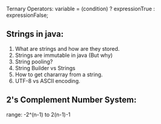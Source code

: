 
Ternary Operators:
variable = (condition) ? expressionTrue :  expressionFalse;

Strings in java:
------------------------------------------------------------
1. What are strings and how are they stored.
2. Strings are immutable in java (But why)
3. String pooling?
4. String Builder vs Strings
5. How to get chararray from a string.
6. UTF-8 vs ASCII encoding.


2's Complement Number System:
--------------------------------
range: -2^(n-1) to 2(n-1)-1

